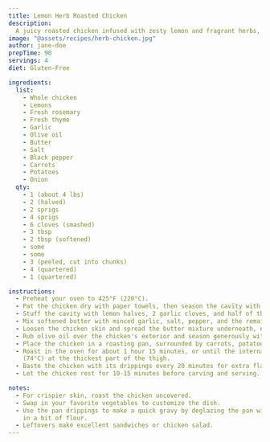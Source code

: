 ```yaml
---
title: Lemon Herb Roasted Chicken
description:
  A juicy roasted chicken infused with zesty lemon and fragrant herbs, perfect for a family dinner.
image: "@assets/recipes/herb-chicken.jpg"
author: jane-doe
prepTime: 90
servings: 4
diet: Gluten-Free

ingredients:
  list:
    - Whole chicken
    - Lemons
    - Fresh rosemary
    - Fresh thyme
    - Garlic
    - Olive oil
    - Butter
    - Salt
    - Black pepper
    - Carrots
    - Potatoes
    - Onion
  qty:
    - 1 (about 4 lbs)
    - 2 (halved)
    - 2 sprigs
    - 4 sprigs
    - 6 cloves (smashed)
    - 3 tbsp
    - 2 tbsp (softened)
    - some
    - some
    - 3 (peeled, cut into chunks)
    - 4 (quartered)
    - 1 (quartered)

instructions:
  - Preheat your oven to 425°F (220°C).
  - Pat the chicken dry with paper towels, then season the cavity with salt and pepper.
  - Stuff the cavity with lemon halves, 2 garlic cloves, and half of the rosemary and thyme.
  - Mix softened butter with minced garlic, salt, pepper, and the remaining chopped herbs.
  - Loosen the chicken skin and spread the butter mixture underneath, ensuring an even coating.
  - Rub olive oil over the chicken's exterior and season generously with salt and pepper.
  - Place the chicken in a roasting pan, surrounded by carrots, potatoes, and onion.
  - Roast in the oven for about 1 hour 15 minutes, or until the internal temperature reaches 165°F
    (74°C) at the thickest part of the thigh.
  - Baste the chicken with its drippings every 20 minutes for extra flavor and moisture.
  - Let the chicken rest for 10-15 minutes before carving and serving.

notes:
  - For crispier skin, roast the chicken uncovered.
  - Swap in your favorite vegetables to customize the dish.
  - Use the pan drippings to make a quick gravy by deglazing the pan with chicken stock and whisking
    in a bit of flour.
  - Leftovers make excellent sandwiches or chicken salad.
---
```

